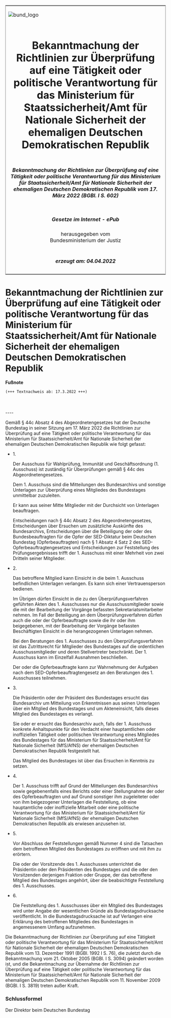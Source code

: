 <span id="DECKBLATT.html"></span>

<table border="0" frame="border" width="100%">

<tr valign="top">

<td align="left">

![bund\_logo](BfJ_2021_Web_de_de.gif)

</td>

<td align="right">

 

</td>

</tr>

<tr align="center" valign="middle">

<td colspan="2">

# Bekanntmachung der Richtlinien zur Überprüfung auf eine Tätigkeit oder politische Verantwortung für das Ministerium für Staatssicherheit/Amt für Nationale Sicherheit der ehemaligen Deutschen Demokratischen Republik

</td>

</tr>

<tr align="center" valign="middle">

<td colspan="2">

##### Bekanntmachung der Richtlinien zur Überprüfung auf eine Tätigkeit oder politische Verantwortung für das Ministerium für Staatssicherheit/Amt für Nationale Sicherheit der ehemaligen Deutschen Demokratischen Republik vom 17. März 2022 (BGBl. I S. 602)

</td>

</tr>

<tr align="center" valign="middle">

<td colspan="2">

  
  

##### Gesetze im Internet - ePub  
  
herausgegeben vom  
Bundesministerium der Justiz

</td>

</tr>

<tr align="center" valign="bottom">

<td colspan="2">

  
  

##### erzeugt am: 04.04.2022

</td>

</tr>

</table>

<span id="BJNR060200022.html"></span>

# Bekanntmachung der Richtlinien zur Überprüfung auf eine Tätigkeit oder politische Verantwortung für das Ministerium für Staatssicherheit/Amt für Nationale Sicherheit der ehemaligen Deutschen Demokratischen Republik

<div>

  
**Fußnote**

<div class="jnhtml">

<div>

<div class="jurAbsatz">

  

``` 
(+++ Textnachweis ab: 17.3.2022 +++)

 
```

</div>

</div>

</div>

</div>

<span id="BJNR060200022BJNE000100000.html"></span>

###   
\----

<div>

<div class="jnhtml">

<div>

<div class="jurAbsatz">

Gemäß § 44c Absatz 4 des Abgeordnetengesetzes hat der Deutsche Bundestag
in seiner Sitzung am 17. März 2022 die Richtlinien zur Überprüfung auf
eine Tätigkeit oder politische Verantwortung für das Ministerium für
Staatssicherheit/Amt für Nationale Sicherheit der ehemaligen Deutschen
Demokratischen Republik wie folgt gefasst:

</div>

<div class="jurAbsatz">

  - 1\.
    
    <div>
    
    Der Ausschuss für Wahlprüfung, Immunität und Geschäftsordnung (1.
    Ausschuss) ist zuständig für Überprüfungen gemäß § 44c des
    Abgeordnetengesetzes.
    
    </div>
    
    <div>
    
    Dem 1. Ausschuss sind die Mitteilungen des Bundesarchivs und
    sonstige Unterlagen zur Überprüfung eines Mitgliedes des Bundestages
    unmittelbar zuzuleiten.
    
    </div>
    
    <div>
    
    Er kann aus seiner Mitte Mitglieder mit der Durchsicht von
    Unterlagen beauftragen.
    
    </div>
    
    <div>
    
    Entscheidungen nach § 44c Absatz 2 des Abgeordnetengesetzes,
    Entscheidungen über Ersuchen um zusätzliche Auskünfte des
    Bundesarchivs, Entscheidungen über die Beteiligung der oder des
    Bundesbeauftragten für die Opfer der SED-Diktatur beim Deutschen
    Bundestag (Opferbeauftragten) nach § 1 Absatz 4 Satz 2 des
    SED-Opferbeauftragtengesetzes und Entscheidungen zur Feststellung
    des Prüfungsergebnisses trifft der 1. Ausschuss mit einer Mehrheit
    von zwei Dritteln seiner Mitglieder.
    
    </div>

  - 2\.
    
    <div>
    
    Das betroffene Mitglied kann Einsicht in die beim 1. Ausschuss
    befindlichen Unterlagen verlangen. Es kann sich einer
    Vertrauensperson bedienen.
    
    </div>
    
    <div>
    
    Im Übrigen dürfen Einsicht in die zu den Überprüfungsverfahren
    geführten Akten des 1. Ausschusses nur die Ausschussmitglieder
    sowie die mit der Bearbeitung der Vorgänge befassten
    Sekretariatsmitarbeiter nehmen. Im Fall der Beteiligung an dem
    Überprüfungsverfahren dürfen auch die oder der Opferbeauftragte
    sowie die ihr oder ihm beigegebenen, mit der Bearbeitung der
    Vorgänge befassten Beschäftigten Einsicht in die herangezogenen
    Unterlagen nehmen.
    
    </div>
    
    <div>
    
    Bei den Beratungen des 1. Ausschusses zu den Überprüfungsverfahren
    ist das Zutrittsrecht für Mitglieder des Bundestages auf die
    ordentlichen Ausschussmitglieder und deren Stellvertreter
    beschränkt. Der 1. Ausschuss kann im Einzelfall Ausnahmen
    beschließen.
    
    </div>
    
    <div>
    
    Der oder die Opferbeauftragte kann zur Wahrnehmung der Aufgaben nach
    dem SED-Opferbeauftragtengesetz an den Beratungen des 1. Ausschusses
    teilnehmen.
    
    </div>

  - 3\.
    
    <div>
    
    Die Präsidentin oder der Präsident des Bundestages ersucht das
    Bundesarchiv um Mitteilung von Erkenntnissen aus seinen Unterlagen
    über ein Mitglied des Bundestages und um Akteneinsicht, falls
    dieses Mitglied des Bundestages es verlangt.
    
    </div>
    
    <div>
    
    Sie oder er ersucht das Bundesarchiv auch, falls der 1. Ausschuss
    konkrete Anhaltspunkte für den Verdacht einer hauptamtlichen oder
    inoffiziellen Tätigkeit oder politischen Verantwortung eines
    Mitgliedes des Bundestages für das Ministerium für
    Staatssicherheit/Amt für Nationale Sicherheit (MfS/AfNS) der
    ehemaligen Deutschen Demokratischen Republik festgestellt hat.
    
    </div>
    
    <div>
    
    Das Mitglied des Bundestages ist über das Ersuchen in Kenntnis zu
    setzen.
    
    </div>

  - 4\.
    
    <div>
    
    Der 1. Ausschuss trifft auf Grund der Mitteilungen des Bundesarchivs
    sowie gegebenenfalls eines Berichts oder einer Stellungnahme der
    oder des Opferbeauftragten und auf Grund sonstiger ihm zugeleiteter
    oder von ihm beigezogener Unterlagen die Feststellung, ob eine
    hauptamtliche oder inoffizielle Mitarbeit oder eine politische
    Verantwortung für das Ministerium für Staatssicherheit/Amt für
    Nationale Sicherheit (MfS/AfNS) der ehemaligen Deutschen
    Demokratischen Republik als erwiesen anzusehen ist.
    
    </div>

  - 5\.
    
    <div>
    
    Vor Abschluss der Feststellungen gemäß Nummer 4 sind die Tatsachen
    dem betroffenen Mitglied des Bundestages zu eröffnen und mit ihm zu
    erörtern.
    
    </div>
    
    <div>
    
    Die oder der Vorsitzende des 1. Ausschusses unterrichtet die
    Präsidentin oder den Präsidenten des Bundestages und die oder den
    Vorsitzenden derjenigen Fraktion oder Gruppe, der das betroffene
    Mitglied des Bundestages angehört, über die beabsichtigte
    Feststellung des 1. Ausschusses.
    
    </div>

  - 6\.
    
    <div>
    
    Die Feststellung des 1. Ausschusses über ein Mitglied des
    Bundestages wird unter Angabe der wesentlichen Gründe als
    Bundestagsdrucksache veröffentlicht. In die Bundestagsdrucksache ist
    auf Verlangen eine Erklärung des betroffenen Mitgliedes des
    Bundestages in angemessenem Umfang aufzunehmen.
    
    </div>

</div>

<div class="jurAbsatz">

Die Bekanntmachung der Richtlinien zur Überprüfung auf eine Tätigkeit
oder politische Verantwortung für das Ministerium für
Staatssicherheit/Amt für Nationale Sicherheit der ehemaligen Deutschen
Demokratischen Republik vom 13. Dezember 1991 (BGBl. 1992 I S. 76), die
zuletzt durch die Bekanntmachung vom 21. Oktober 2005 (BGBl. I S. 3094)
geändert worden ist, und die Bekanntmachung zur Übernahme der
Richtlinien zur Überprüfung auf eine Tätigkeit oder politische
Verantwortung für das Ministerium für Staatssicherheit/Amt für Nationale
Sicherheit der ehemaligen Deutschen Demokratischen Republik vom 11.
November 2009 (BGBl. I S. 3819) treten außer Kraft.

</div>

</div>

</div>

</div>

<span id="BJNR060200022BJNE000200000.html"></span>

### Schlussformel  

<div>

<div class="jnhtml">

<div>

<div class="jurAbsatz">

<span class="SP">Der Direktor beim Deutschen Bundestag</span>

</div>

</div>

</div>

</div>
